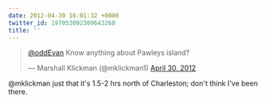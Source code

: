 ```yaml
---
date: 2012-04-30 16:01:32 +0000
twitter_id: 197053092309643268
title: ''
---
```


<blockquote class="twitter-tweet"><p lang="en" dir="ltr"><a href="https://twitter.com/oddEvan?ref_src=twsrc%5Etfw">@oddEvan</a> Know anything about Pawleys island?</p>&mdash; Marshall Klickman (@mklickman1) <a href="https://twitter.com/mklickman1/status/197052485037338625?ref_src=twsrc%5Etfw">April 30, 2012</a></blockquote>
<script async src="https://platform.twitter.com/widgets.js" charset="utf-8"></script>

@mklickman just that it's 1.5-2 hrs north of Charleston; don't think I've been there.
